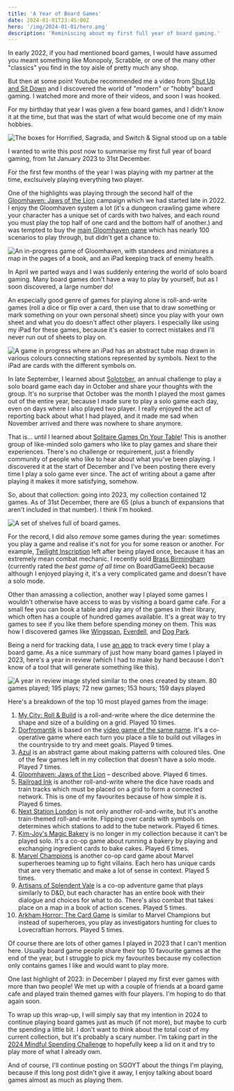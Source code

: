 ```yaml
---
title: 'A Year of Board Games'
date: 2024-01-01T23:45:00Z
hero: '/img/2024-01-01/hero.png'
description: 'Reminiscing about my first full year of board gaming.'
---
```


In early 2022, if you had mentioned board games, I would have assumed you meant
something like Monopoly, Scrabble, or one of the many other "classics" you find
in the toy aisle of pretty much any shop.

But then at some point Youtube recommended me a video from
[Shut Up and Sit Down](https://www.youtube.com/@shutupandsitdown) and I
discovered the world of "modern" or "hobby" board gaming. I watched more and
more of their videos, and soon I was hooked.

For my birthday that year I was given a few board games, and I didn't know it at
the time, but that was the start of what would become one of my main hobbies.

![The boxes for Horrified, Sagrada, and Switch & Signal stood up on a table](/img/2024-01-01/first-collection.jpeg)

I wanted to write this post now to summarise my first full year of board gaming,
from 1st January 2023 to 31st December.

For the first few months of the year I was playing with my partner at the time,
exclsuively playing everything two player.

One of the highlights was playing through the second half of the
[Gloomhaven: Jaws of the Lion](https://boardgamegeek.com/boardgame/291457/gloomhaven-jaws-lion)
campaign which we had started late in 2022. I enjoy the Gloomhaven system a lot
(it's a dungeon crawling game where your character has a unique set of cards
with two halves, and each round you must play the top half of one card and the
bottom half of another.) and was tempted to buy the
[main Gloomhaven game](https://boardgamegeek.com/boardgame/174430/gloomhaven)
which has nearly 100 scenarios to play through, but didn't get a chance to.

![An in-progress game of Gloomhaven, with standees and miniatures a map in the pages of a book, and an iPad keeping track of enemy health.](/img/2024-01-01/gloomhaven.jpeg)

In April we parted ways and I was suddenly entering the world of solo board
gaming. Many board games don't have a way to play by yourself, but as I soon
discovered, a large number do!

An especially good genre of games for playing alone is roll-and-write games
(roll a dice or flip over a card, then use that to draw something or mark
something on your own personal sheet) since you play with your own sheet and
what you do doesn't affect other players. I especially like using my iPad for
these games, because it's easier to correct mistakes and I'll never run out of
sheets to play on.

![A game in progress where an iPad has an abstract tube map drawn in various colours connecting stations represented by symbols. Next to the iPad are cards with the different symbols on.](/img/2024-01-01/roll-and-write.jpeg)

In late September, I learned about
[Solotober](https://boardgamegeek.com/geeklist/321894/solotober-2023), an annual
challenge to play a solo board game each day in October and share your thoughts
with the group. It's no surprise that October was the month I played the most
games out of the entire year, because I made sure to play a solo game each day,
even on days where I also played two player. I really enjoyed the act of
reporting back about what I had played, and it made me sad when November arrived
and there was nowhere to share anymore.

That is... until I learned about
[Solitaire Games On Your Table](https://boardgamegeek.com/geeklist/325803/solitaire-games-your-table-december-2023)!
This is another group of like-minded solo gamers who like to play games and
share their experiences. There's no challenge or requirement, just a friendly
community of people who like to hear about what you've been playing. I
discovered it at the start of December and I've been posting there every time I
play a solo game ever since. The act of writing about a game after playing it
makes it more satisfying, somehow.

So, about that collection: going into 2023, my collection contained 12 games. As
of 31st December, there are 65 (plus a bunch of expansions that aren't included
in that number). I think I'm hooked.

![A set of shelves full of board games.](/img/2024-01-01/kallax.jpeg)

For the record, I did also _remove_ some games during the year: sometimes you
play a game and realise it's not for you for some reason or another. For
example,
[Twilight Inscription](https://boardgamegeek.com/boardgame/361545/twilight-inscription)
left after being played once, because it has an extremely mean combat mechanic.
I recently sold
[Brass Birmingham](https://boardgamegeek.com/boardgame/224517/brass-birmingham)
(currently rated the _best game of all time_ on BoardGameGeek) because although
I enjoyed playing it, it's a very complicated game and doesn't have a solo mode.

Other than amassing a collection, another way I played some games I wouldn't
otherwise have access to was by visiting a board game cafe. For a small fee you
can book a table and play any of the games in their library, which often has a
couple of hundred games available. It's a great way to try games to see if you
like them before spending money on them. This was how I discovered games like
[Wingspan](https://boardgamegeek.com/boardgame/266192/wingspan),
[Everdell](https://boardgamegeek.com/boardgame/199792/everdell), and
[Dog Park](https://boardgamegeek.com/boardgame/331401/dog-park).

Being a nerd for tracking data, I use [an app](https://www.bgstatsapp.com) to
track every time I play a board game. As a nice summary of just how many board
games I played in 2023, here's a year in review (which I had to make by hand
because I don't know of a tool that will generate something like this).

![A year in review image styled similar to the ones created by steam. 80 games played; 195 plays; 72 new games; 153 hours; 159 days played](/img/2024-01-01/year-in-review.jpg)

Here's a breakdown of the top 10 most played games from the image:

1. [My City: Roll & Build](https://boardgamegeek.com/boardgame/351476/my-city-roll-build)
   is a roll-and-write where the dice determine the shape and size of a building
   on a grid. Played 10 times.
2. [Dorfromantik](https://boardgamegeek.com/boardgame/370591/dorfromantik-board-game)
   is based on the
   [video game of the same name](https://store.steampowered.com/app/1455840/Dorfromantik/).
   It's a co-operative game where each turn you place a tile to build out
   villages in the countryside to try and meet goals. Played 9 times.
3. [Azul](https://boardgamegeek.com/boardgame/230802/azul) is an abstract game
   about making patterns with coloured tiles. One of the few games left in my
   collection that doesn't have a solo mode. Played 7 times.
4. [Gloomhaven: Jaws of the Lion](https://boardgamegeek.com/boardgame/291457/gloomhaven-jaws-lion)
   – described above. Played 6 times.
5. [Railroad Ink](https://boardgamegeek.com/boardgame/245654/railroad-ink-deep-blue-edition)
   is another roll-and-write where the dice have roads and train tracks which
   must be placed on a grid to form a connected network. This is one of my
   favourites because of how simple it is. Played 6 times.
6. [Next Station London](https://boardgamegeek.com/boardgame/353545/next-station-london)
   is not only another roll-and-write, but it's anothe train-themed
   roll-and-write. Flipping over cards with symbols on determines which stations
   to add to the tube network. Played 6 times.
7. [Kim-Joy's Magic Bakery](https://boardgamegeek.com/boardgame/341779/kim-joys-magic-bakery)
   is no longer in my collection because it can't be played solo. It's a co-op
   game about running a bakery by playing and exchanging ingredient cards to
   bake cakes. Played 6 times.
8. [Marvel Champions](https://boardgamegeek.com/boardgame/285774/marvel-champions-card-game)
   is another co-op card game about Marvel superheroes teaming up to fight
   villains. Each hero has unique cards that are very thematic and make a lot of
   sense in context. Played 5 times.
9. [Artisans of Splendent Vale](https://boardgamegeek.com/boardgame/342062/artisans-splendent-vale)
   is a co-op adventure game that plays similarly to D&D, but each character has
   an entire book with their dialogue and choices for what to do. There's also
   combat that takes place on a map in a book of action scenes. Played 5 times.
10. [Arkham Horror: The Card Game](https://boardgamegeek.com/boardgame/205637/arkham-horror-card-game)
    is similar to Marvel Champions but instead of superheroes, you play as
    investigators hunting for clues to Lovecraftian horrors. Played 5 times.

Of course there are lots of other games I played in 2023 that I can't mention
here. Usually board game people share their top 10 favourite games at the end of
the year, but I struggle to pick my favourites because my collection only
contains games I like and would want to play more.

One last highlight of 2023: in December I played my first ever games with more
than two people! We met up with a couple of friends at a board game cafe and
played train themed games with four players. I'm hoping to do that again soon.

To wrap up this wrap-up, I will simply say that my intention in 2024 to continue
playing board games just as much (if not more), but maybe to curb the spending a
little bit. I don't want to think about the total cost of my current collection,
but it's probably a scary number. I'm taking part in the
[2024 Mindful Spending Challenge](https://boardgamegeek.com/geeklist/326062/2024-mindful-spending-challenge)
to hopefully keep a lid on it and try to play more of what I already own.

And of course, I'll continue posting on SGOYT about the things I'm playing,
because if this long post didn't give it away, I enjoy talking about board games
almost as much as playing them.
